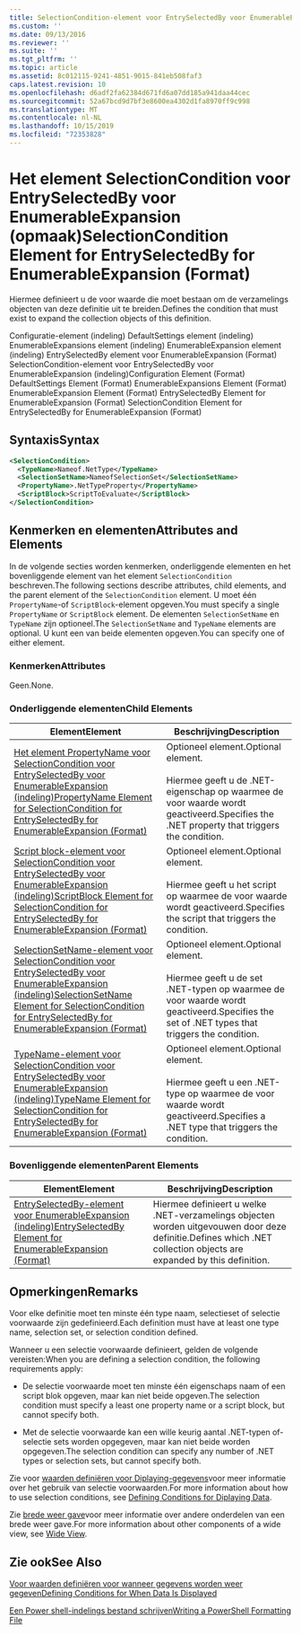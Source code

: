 ```yaml
---
title: SelectionCondition-element voor EntrySelectedBy voor EnumerableExpansion (indeling) | Microsoft Docs
ms.custom: ''
ms.date: 09/13/2016
ms.reviewer: ''
ms.suite: ''
ms.tgt_pltfrm: ''
ms.topic: article
ms.assetid: 8c012115-9241-4851-9015-841eb508faf3
caps.latest.revision: 10
ms.openlocfilehash: d6adf2fa62384d671fd6a07dd185a941daa44cec
ms.sourcegitcommit: 52a67bcd9d7bf3e8600ea4302d1fa8970ff9c998
ms.translationtype: MT
ms.contentlocale: nl-NL
ms.lasthandoff: 10/15/2019
ms.locfileid: "72353828"
---
```

# <a name="selectioncondition-element-for-entryselectedby-for-enumerableexpansion-format"></a><span data-ttu-id="4977b-102">Het element SelectionCondition voor EntrySelectedBy voor EnumerableExpansion (opmaak)</span><span class="sxs-lookup"><span data-stu-id="4977b-102">SelectionCondition Element for EntrySelectedBy for EnumerableExpansion (Format)</span></span>

<span data-ttu-id="4977b-103">Hiermee definieert u de voor waarde die moet bestaan om de verzamelings objecten van deze definitie uit te breiden.</span><span class="sxs-lookup"><span data-stu-id="4977b-103">Defines the condition that must exist to expand the collection objects of this definition.</span></span>

<span data-ttu-id="4977b-104">Configuratie-element (indeling) DefaultSettings element (indeling) EnumerableExpansions element (indeling) EnumerableExpansion element (indeling) EntrySelectedBy element voor EnumerableExpansion (Format) SelectionCondition-element voor EntrySelectedBy voor EnumerableExpansion (indeling)</span><span class="sxs-lookup"><span data-stu-id="4977b-104">Configuration Element (Format) DefaultSettings Element (Format) EnumerableExpansions Element (Format) EnumerableExpansion Element (Format) EntrySelectedBy Element for EnumerableExpansion (Format) SelectionCondition Element for EntrySelectedBy for EnumerableExpansion (Format)</span></span>

## <a name="syntax"></a><span data-ttu-id="4977b-105">Syntaxis</span><span class="sxs-lookup"><span data-stu-id="4977b-105">Syntax</span></span>

```xml
<SelectionCondition>
  <TypeName>Nameof.NetType</TypeName>
  <SelectionSetName>NameofSelectionSet</SelectionSetName>
  <PropertyName>.NetTypeProperty</PropertyName>
  <ScriptBlock>ScriptToEvaluate</ScriptBlock>
</SelectionCondition>
```

## <a name="attributes-and-elements"></a><span data-ttu-id="4977b-106">Kenmerken en elementen</span><span class="sxs-lookup"><span data-stu-id="4977b-106">Attributes and Elements</span></span>

<span data-ttu-id="4977b-107">In de volgende secties worden kenmerken, onderliggende elementen en het bovenliggende element van het element `SelectionCondition` beschreven.</span><span class="sxs-lookup"><span data-stu-id="4977b-107">The following sections describe attributes, child elements, and the parent element of the `SelectionCondition` element.</span></span> <span data-ttu-id="4977b-108">U moet één `PropertyName`-of `ScriptBlock`-element opgeven.</span><span class="sxs-lookup"><span data-stu-id="4977b-108">You must specify a single `PropertyName` or `ScriptBlock` element.</span></span> <span data-ttu-id="4977b-109">De elementen `SelectionSetName` en `TypeName` zijn optioneel.</span><span class="sxs-lookup"><span data-stu-id="4977b-109">The `SelectionSetName` and `TypeName` elements are optional.</span></span> <span data-ttu-id="4977b-110">U kunt een van beide elementen opgeven.</span><span class="sxs-lookup"><span data-stu-id="4977b-110">You can specify one of either element.</span></span>

### <a name="attributes"></a><span data-ttu-id="4977b-111">Kenmerken</span><span class="sxs-lookup"><span data-stu-id="4977b-111">Attributes</span></span>

<span data-ttu-id="4977b-112">Geen.</span><span class="sxs-lookup"><span data-stu-id="4977b-112">None.</span></span>

### <a name="child-elements"></a><span data-ttu-id="4977b-113">Onderliggende elementen</span><span class="sxs-lookup"><span data-stu-id="4977b-113">Child Elements</span></span>

|<span data-ttu-id="4977b-114">Element</span><span class="sxs-lookup"><span data-stu-id="4977b-114">Element</span></span>|<span data-ttu-id="4977b-115">Beschrijving</span><span class="sxs-lookup"><span data-stu-id="4977b-115">Description</span></span>|
|-------------|-----------------|
|[<span data-ttu-id="4977b-116">Het element PropertyName voor SelectionCondition voor EntrySelectedBy voor EnumerableExpansion (indeling)</span><span class="sxs-lookup"><span data-stu-id="4977b-116">PropertyName Element for SelectionCondition for EntrySelectedBy for EnumerableExpansion (Format)</span></span>](./propertyname-element-for-selectioncondition-for-entryselectedby-for-enumerableexpansion-format.md)|<span data-ttu-id="4977b-117">Optioneel element.</span><span class="sxs-lookup"><span data-stu-id="4977b-117">Optional element.</span></span><br /><br /> <span data-ttu-id="4977b-118">Hiermee geeft u de .NET-eigenschap op waarmee de voor waarde wordt geactiveerd.</span><span class="sxs-lookup"><span data-stu-id="4977b-118">Specifies the .NET property that triggers the condition.</span></span>|
|[<span data-ttu-id="4977b-119">Script block-element voor SelectionCondition voor EntrySelectedBy voor EnumerableExpansion (indeling)</span><span class="sxs-lookup"><span data-stu-id="4977b-119">ScriptBlock Element for SelectionCondition for EntrySelectedBy for EnumerableExpansion (Format)</span></span>](./scriptblock-element-for-selectioncondition-for-entryselectedby-for-enumerableexpansion-format.md)|<span data-ttu-id="4977b-120">Optioneel element.</span><span class="sxs-lookup"><span data-stu-id="4977b-120">Optional element.</span></span><br /><br /> <span data-ttu-id="4977b-121">Hiermee geeft u het script op waarmee de voor waarde wordt geactiveerd.</span><span class="sxs-lookup"><span data-stu-id="4977b-121">Specifies the script that triggers the condition.</span></span>|
|[<span data-ttu-id="4977b-122">SelectionSetName-element voor SelectionCondition voor EntrySelectedBy voor EnumerableExpansion (indeling)</span><span class="sxs-lookup"><span data-stu-id="4977b-122">SelectionSetName Element for SelectionCondition for EntrySelectedBy for EnumerableExpansion (Format)</span></span>](./selectionsetname-element-for-selectioncondition-for-entryselectedby-for-enumerableexpansion-format.md)|<span data-ttu-id="4977b-123">Optioneel element.</span><span class="sxs-lookup"><span data-stu-id="4977b-123">Optional element.</span></span><br /><br /> <span data-ttu-id="4977b-124">Hiermee geeft u de set .NET-typen op waarmee de voor waarde wordt geactiveerd.</span><span class="sxs-lookup"><span data-stu-id="4977b-124">Specifies the set of .NET types that triggers the condition.</span></span>|
|[<span data-ttu-id="4977b-125">TypeName-element voor SelectionCondition voor EntrySelectedBy voor EnumerableExpansion (indeling)</span><span class="sxs-lookup"><span data-stu-id="4977b-125">TypeName Element for SelectionCondition for EntrySelectedBy for EnumerableExpansion (Format)</span></span>](./typename-element-for-selectioncondition-for-entryselectedby-for-enumerableexpansion-format.md)|<span data-ttu-id="4977b-126">Optioneel element.</span><span class="sxs-lookup"><span data-stu-id="4977b-126">Optional element.</span></span><br /><br /> <span data-ttu-id="4977b-127">Hiermee geeft u een .NET-type op waarmee de voor waarde wordt geactiveerd.</span><span class="sxs-lookup"><span data-stu-id="4977b-127">Specifies a .NET type that triggers the condition.</span></span>|

### <a name="parent-elements"></a><span data-ttu-id="4977b-128">Bovenliggende elementen</span><span class="sxs-lookup"><span data-stu-id="4977b-128">Parent Elements</span></span>

|<span data-ttu-id="4977b-129">Element</span><span class="sxs-lookup"><span data-stu-id="4977b-129">Element</span></span>|<span data-ttu-id="4977b-130">Beschrijving</span><span class="sxs-lookup"><span data-stu-id="4977b-130">Description</span></span>|
|-------------|-----------------|
|[<span data-ttu-id="4977b-131">EntrySelectedBy-element voor EnumerableExpansion (indeling)</span><span class="sxs-lookup"><span data-stu-id="4977b-131">EntrySelectedBy Element for EnumerableExpansion (Format)</span></span>](./entryselectedby-element-for-enumerableexpansion-format.md)|<span data-ttu-id="4977b-132">Hiermee definieert u welke .NET-verzamelings objecten worden uitgevouwen door deze definitie.</span><span class="sxs-lookup"><span data-stu-id="4977b-132">Defines which .NET collection objects are expanded by this definition.</span></span>|

## <a name="remarks"></a><span data-ttu-id="4977b-133">Opmerkingen</span><span class="sxs-lookup"><span data-stu-id="4977b-133">Remarks</span></span>

<span data-ttu-id="4977b-134">Voor elke definitie moet ten minste één type naam, selectieset of selectie voorwaarde zijn gedefinieerd.</span><span class="sxs-lookup"><span data-stu-id="4977b-134">Each definition must have at least one type name, selection set, or selection condition defined.</span></span>

<span data-ttu-id="4977b-135">Wanneer u een selectie voorwaarde definieert, gelden de volgende vereisten:</span><span class="sxs-lookup"><span data-stu-id="4977b-135">When you are defining a selection condition, the following requirements apply:</span></span>

- <span data-ttu-id="4977b-136">De selectie voorwaarde moet ten minste één eigenschaps naam of een script blok opgeven, maar kan niet beide opgeven.</span><span class="sxs-lookup"><span data-stu-id="4977b-136">The selection condition must specify a least one property name or a script block, but cannot specify both.</span></span>

- <span data-ttu-id="4977b-137">Met de selectie voorwaarde kan een wille keurig aantal .NET-typen of-selectie sets worden opgegeven, maar kan niet beide worden opgegeven.</span><span class="sxs-lookup"><span data-stu-id="4977b-137">The selection condition can specify any number of .NET types or selection sets, but cannot specify both.</span></span>

<span data-ttu-id="4977b-138">Zie voor [waarden definiëren voor Diplaying-gegevens](./defining-conditions-for-displaying-data.md)voor meer informatie over het gebruik van selectie voorwaarden.</span><span class="sxs-lookup"><span data-stu-id="4977b-138">For more information about how to use selection conditions, see [Defining Conditions for Diplaying Data](./defining-conditions-for-displaying-data.md).</span></span>

<span data-ttu-id="4977b-139">Zie [brede weer gave](./creating-a-wide-view.md)voor meer informatie over andere onderdelen van een brede weer gave.</span><span class="sxs-lookup"><span data-stu-id="4977b-139">For more information about other components of a wide view, see [Wide View](./creating-a-wide-view.md).</span></span>

## <a name="see-also"></a><span data-ttu-id="4977b-140">Zie ook</span><span class="sxs-lookup"><span data-stu-id="4977b-140">See Also</span></span>

[<span data-ttu-id="4977b-141">Voor waarden definiëren voor wanneer gegevens worden weer gegeven</span><span class="sxs-lookup"><span data-stu-id="4977b-141">Defining Conditions for When Data Is Displayed</span></span>](./defining-conditions-for-displaying-data.md)

[<span data-ttu-id="4977b-142">Een Power shell-indelings bestand schrijven</span><span class="sxs-lookup"><span data-stu-id="4977b-142">Writing a PowerShell Formatting File</span></span>](./writing-a-powershell-formatting-file.md)
